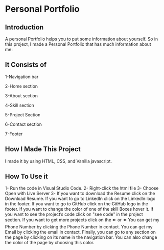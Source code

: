# Personal Portfolio
## Introduction
A personal Portfolio helps you to put some information about yourself. So in this project, I made a Personal Portfolio that has much information about me:
## It Consists of 
1-Navigation bar

2-Home section

3-About section

4-Skill section

5-Project Section

6-Contact section

7-Footer
## How I Made This Project
I made it by using HTML, CSS, and Vanilla javascript.
## How To Use it
1- Run the code in Visual Studio Code.
2- Right-click the html file
3- Choose Open with Live Server
3-
If you want to download the Resume click on the Download Resume.
If you want to go to LinkedIn click on the LinkedIn logo in the footer.
If you want to go to GitHub click on the GitHub logo in the footer.
If you want to change the color of one of the skill Boxes hover it.
If you want to see the project’s code click on "see code" in the project section.
If you want to get more projects click on the ⏩ or ⏪ 
You can get my Phone Number by clicking the  Phone Number in contact.
You can get my Email by clicking the email in contact.
Finally, you can go to any section on the page by clicking on its name in the navigation bar.
You can also change the color of the page by choosing this color.
